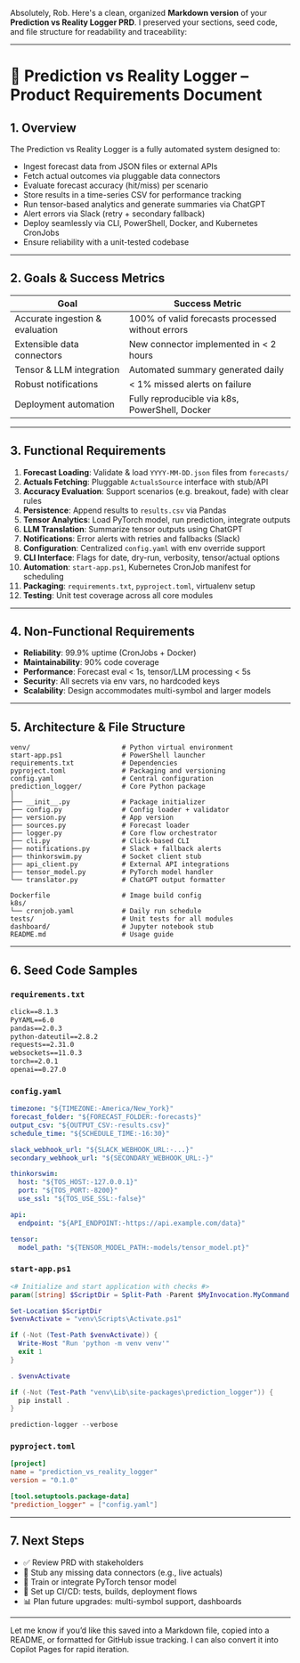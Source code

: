 Absolutely, Rob. Here's a clean, organized **Markdown version** of your **Prediction vs Reality Logger PRD**. I preserved your sections, seed code, and file structure for readability and traceability:

---

# 🧠 Prediction vs Reality Logger – Product Requirements Document

## 1. Overview

The Prediction vs Reality Logger is a fully automated system designed to:

- Ingest forecast data from JSON files or external APIs
- Fetch actual outcomes via pluggable data connectors
- Evaluate forecast accuracy (hit/miss) per scenario
- Store results in a time-series CSV for performance tracking
- Run tensor-based analytics and generate summaries via ChatGPT
- Alert errors via Slack (retry + secondary fallback)
- Deploy seamlessly via CLI, PowerShell, Docker, and Kubernetes CronJobs
- Ensure reliability with a unit-tested codebase

---

## 2. Goals & Success Metrics

| Goal                        | Success Metric                                 |
|-----------------------------|------------------------------------------------|
| Accurate ingestion & evaluation | 100% of valid forecasts processed without errors |
| Extensible data connectors  | New connector implemented in < 2 hours         |
| Tensor & LLM integration    | Automated summary generated daily              |
| Robust notifications        | < 1% missed alerts on failure                  |
| Deployment automation       | Fully reproducible via k8s, PowerShell, Docker |

---

## 3. Functional Requirements

1. **Forecast Loading**: Validate & load `YYYY-MM-DD.json` files from `forecasts/`
2. **Actuals Fetching**: Pluggable `ActualsSource` interface with stub/API
3. **Accuracy Evaluation**: Support scenarios (e.g. breakout, fade) with clear rules
4. **Persistence**: Append results to `results.csv` via Pandas
5. **Tensor Analytics**: Load PyTorch model, run prediction, integrate outputs
6. **LLM Translation**: Summarize tensor outputs using ChatGPT
7. **Notifications**: Error alerts with retries and fallbacks (Slack)
8. **Configuration**: Centralized `config.yaml` with env override support
9. **CLI Interface**: Flags for date, dry-run, verbosity, tensor/actual options
10. **Automation**: `start-app.ps1`, Kubernetes CronJob manifest for scheduling
11. **Packaging**: `requirements.txt`, `pyproject.toml`, virtualenv setup
12. **Testing**: Unit test coverage across all core modules

---

## 4. Non-Functional Requirements

- **Reliability**: 99.9% uptime (CronJobs + Docker)
- **Maintainability**: 90% code coverage
- **Performance**: Forecast eval < 1s, tensor/LLM processing < 5s
- **Security**: All secrets via env vars, no hardcoded keys
- **Scalability**: Design accommodates multi-symbol and larger models

---

## 5. Architecture & File Structure

```text
venv/                       # Python virtual environment
start-app.ps1               # PowerShell launcher
requirements.txt            # Dependencies
pyproject.toml              # Packaging and versioning
config.yaml                 # Central configuration
prediction_logger/          # Core Python package
│
├── __init__.py             # Package initializer
├── config.py               # Config loader + validator
├── version.py              # App version
├── sources.py              # Forecast loader
├── logger.py               # Core flow orchestrator
├── cli.py                  # Click-based CLI
├── notifications.py        # Slack + fallback alerts
├── thinkorswim.py          # Socket client stub
├── api_client.py           # External API integrations
├── tensor_model.py         # PyTorch model handler
└── translator.py           # ChatGPT output formatter

Dockerfile                  # Image build config
k8s/
└── cronjob.yaml            # Daily run schedule
tests/                      # Unit tests for all modules
dashboard/                  # Jupyter notebook stub
README.md                   # Usage guide
```

---

## 6. Seed Code Samples

### `requirements.txt`
```txt
click==8.1.3
PyYAML==6.0
pandas==2.0.3
python-dateutil==2.8.2
requests==2.31.0
websockets==11.0.3
torch==2.0.1
openai==0.27.0
```

### `config.yaml`
```yaml
timezone: "${TIMEZONE:-America/New_York}"
forecast_folder: "${FORECAST_FOLDER:-forecasts}"
output_csv: "${OUTPUT_CSV:-results.csv}"
schedule_time: "${SCHEDULE_TIME:-16:30}"

slack_webhook_url: "${SLACK_WEBHOOK_URL:-...}"
secondary_webhook_url: "${SECONDARY_WEBHOOK_URL:-}"

thinkorswim:
  host: "${TOS_HOST:-127.0.0.1}"
  port: "${TOS_PORT:-8200}"
  use_ssl: "${TOS_USE_SSL:-false}"

api:
  endpoint: "${API_ENDPOINT:-https://api.example.com/data}"

tensor:
  model_path: "${TENSOR_MODEL_PATH:-models/tensor_model.pt}"
```

### `start-app.ps1`
```powershell
<# Initialize and start application with checks #>
param([string] $ScriptDir = Split-Path -Parent $MyInvocation.MyCommand.Definition)

Set-Location $ScriptDir
$venvActivate = "venv\Scripts\Activate.ps1"

if (-Not (Test-Path $venvActivate)) {
  Write-Host "Run 'python -m venv venv'"
  exit 1
}

. $venvActivate

if (-Not (Test-Path "venv\Lib\site-packages\prediction_logger")) {
  pip install .
}

prediction-logger --verbose
```

### `pyproject.toml`
```toml
[project]
name = "prediction_vs_reality_logger"
version = "0.1.0"

[tool.setuptools.package-data]
"prediction_logger" = ["config.yaml"]
```

---

## 7. Next Steps

- ✅ Review PRD with stakeholders
- 🧱 Stub any missing data connectors (e.g., live actuals)
- 🧠 Train or integrate PyTorch tensor model
- 🔁 Set up CI/CD: tests, builds, deployment flows
- 📊 Plan future upgrades: multi-symbol support, dashboards

---

Let me know if you’d like this saved into a Markdown file, copied into a README, or formatted for GitHub issue tracking. I can also convert it into Copilot Pages for rapid iteration.
